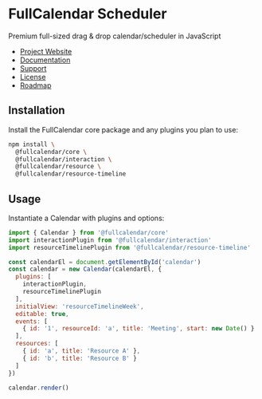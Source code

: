
# FullCalendar Scheduler

Premium full-sized drag & drop calendar/scheduler in JavaScript

- [Project Website](https://fullcalendar.io/pricing)
- [Documentation](https://fullcalendar.io/docs/premium)
- [Support](https://fullcalendar.io/support)
- [License](https://fullcalendar.io/scheduler/license)
- [Roadmap](https://fullcalendar.io/roadmap)

## Installation

Install the FullCalendar core package and any plugins you plan to use:

```sh
npm install \
  @fullcalendar/core \
  @fullcalendar/interaction \
  @fullcalendar/resource \
  @fullcalendar/resource-timeline
```

## Usage

Instantiate a Calendar with plugins and options:

```js
import { Calendar } from '@fullcalendar/core'
import interactionPlugin from '@fullcalendar/interaction'
import resourceTimelinePlugin from '@fullcalendar/resource-timeline'

const calendarEl = document.getElementById('calendar')
const calendar = new Calendar(calendarEl, {
  plugins: [
    interactionPlugin,
    resourceTimelinePlugin
  ],
  initialView: 'resourceTimelineWeek',
  editable: true,
  events: [
    { id: '1', resourceId: 'a', title: 'Meeting', start: new Date() }
  ],
  resources: [
    { id: 'a', title: 'Resource A' },
    { id: 'b', title: 'Resource B' }
  ]
})

calendar.render()
```
